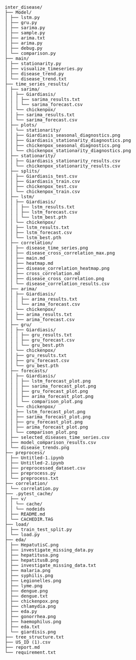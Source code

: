 <pre>
inter_disease/
├── Model/
│ ├── lstm.py
│ ├── gru.py
│ ├── sarima.py
│ ├── sample.py
│ ├── arima.txt
│ ├── arima.py
│ ├── debug.py
│ └── comparison.py
├── main/
│ ├── stationarity.py
│ ├── visualize_timeseries.py
│ ├── disease_trend.py
│ └── disease_trend.txt
├── time_series_results/
│ ├── sarima/
│ │ ├── Giardiasis/
│ │ │ ├── sarima_results.txt
│ │ │ └── sarima_forecast.csv
│ │ └── chickenpox/
│ │ ├── sarima_results.txt
│ │ └── sarima_forecast.csv
│ ├── plots/
│ │ └── stationarity/
│ │ ├── Giardiasis_seasonal_diagnostics.png
│ │ ├── Giardiasis_stationarity_diagnostics.png
│ │ ├── chickenpox_seasonal_diagnostics.png
│ │ └── chickenpox_stationarity_diagnostics.png
│ ├── stationarity/
│ │ ├── Giardiasis_stationarity_results.csv
│ │ └── chickenpox_stationarity_results.csv
│ ├── splits/
│ │ ├── Giardiasis_test.csv
│ │ ├── Giardiasis_train.csv
│ │ ├── chickenpox_test.csv
│ │ └── chickenpox_train.csv
│ ├── lstm/
│ │ ├── Giardiasis/
│ │ │ ├── lstm_results.txt
│ │ │ ├── lstm_forecast.csv
│ │ │ └── lstm_best.pth
│ │ └── chickenpox/
│ │ ├── lstm_results.txt
│ │ ├── lstm_forecast.csv
│ │ └── lstm_best.pth
│ ├── correlation/
│ │ ├── disease_time_series.png
│ │ ├── disease_cross_correlation_max.png
│ │ ├── main.md
│ │ ├── heatmap.md
│ │ ├── disease_correlation_heatmap.png
│ │ ├── cross_correlation.md
│ │ ├── disease_cross_correlation.png
│ │ └── disease_correlation_results.csv
│ ├── arima/
│ │ ├── Giardiasis/
│ │ │ ├── arima_results.txt
│ │ │ └── arima_forecast.csv
│ │ └── chickenpox/
│ │ ├── arima_results.txt
│ │ └── arima_forecast.csv
│ ├── gru/
│ │ ├── Giardiasis/
│ │ │ ├── gru_results.txt
│ │ │ ├── gru_forecast.csv
│ │ │ └── gru_best.pth
│ │ └── chickenpox/
│ │ ├── gru_results.txt
│ │ ├── gru_forecast.csv
│ │ └── gru_best.pth
│ ├── forecasts/
│ │ ├── Giardiasis/
│ │ │ ├── lstm_forecast_plot.png
│ │ │ ├── sarima_forecast_plot.png
│ │ │ ├── gru_forecast_plot.png
│ │ │ ├── arima_forecast_plot.png
│ │ │ └── comparison_plot.png
│ │ └── chickenpox/
│ │ ├── lstm_forecast_plot.png
│ │ ├── sarima_forecast_plot.png
│ │ ├── gru_forecast_plot.png
│ │ ├── arima_forecast_plot.png
│ │ └── comparison_plot.png
│ ├── selected_diseases_time_series.csv
│ ├── model_comparison_results.csv
│ └── disease_trends.png
├── preprocess/
│ ├── Untitled-1.ipynb
│ ├── Untitled-2.ipynb
│ ├── preprocessed_dataset.csv
│ ├── preprocess.py
│ └── preprocess.txt
├── correlation/
│ └── correlation.py
├── .pytest_cache/
│ ├── v/
│ │ └── cache/
│ │ └── nodeids
│ ├── README.md
│ └── CACHEDIR.TAG
├── load/
│ ├── train_test_split.py
│ └── load.py
├── eda/
│ ├── HepatutisC.png
│ ├── investigate_missing_data.py
│ ├── hepatitusa.png
│ ├── hepatitusB.png
│ ├── investigate_missing_data.txt
│ ├── malaria.png
│ ├── syphilis.png
│ ├── Legionelles.png
│ ├── lyme.png
│ ├── dengue.png
│ ├── dengue.txt
│ ├── chickenpox.png
│ ├── chlamydia.png
│ ├── eda.py
│ ├── gonorrhea.png
│ ├── haemophilus.png
│ ├── eda.txt
│ └── giardisis.png
├── tree_structure.txt
├── US_ID (1).csv
├── report.md
└── requirement.txt
</pre>

